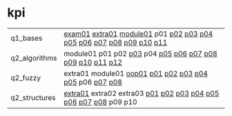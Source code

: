 # kpi

|               |                                                                                                                                                                                                                                                                                                 |
|---------------|-------------------------------------------------------------------------------------------------------------------------------------------------------------------------------------------------------------------------------------------------------------------------------------------------|
| q1_bases      | [exam01](q1_bases/exam01) [extra01](q1_bases/extra01) [module01](q1_bases/module01) p01 [p02](q1_bases/p02) [p03](q1_bases/p03) [p04](q1_bases/p04) [p05](q1_bases/p05) [p06](q1_bases/p06) [p07](q1_bases/p07) [p08](q1_bases/p08) [p09](q1_bases/p09) [p10](q1_bases/p10) [p11](q1_bases/p11) |
| q2_algorithms | module01 p01 p02 [p03](q2_algorithms/p03) p04 [p05](q2_algorithms/p05) [p06](q2_algorithms/p06) [p07](q2_algorithms/p07) [p08](q2_algorithms/p08) [p09](q2_algorithms/p09) [p10](q2_algorithms/p10) [p11](q2_algorithms/p11) [p12](q2_algorithms/p12)                                           |
| q2_fuzzy      | extra01 module01 [oop01](q2_fuzzy/oop01) [p01](q2_fuzzy/p01) [p02](q2_fuzzy/p02) [p03](q2_fuzzy/p03) [p04](q2_fuzzy/p04) [p05](q2_fuzzy/p05) p06 [p07](q2_fuzzy/p07) [p08](q2_fuzzy/p08)                                                                                                        |
| q2_structures | [extra01](q2_structures/extra01) extra02 extra03 [p01](q2_structures/p01) [p02](q2_structures/p02) [p03](q2_structures/p03) [p04](q2_structures/p04) [p05](q2_structures/p05) [p06](q2_structures/p06) [p07](q2_structures/p07) [p08](q2_structures/p08) p09 p10                                |
